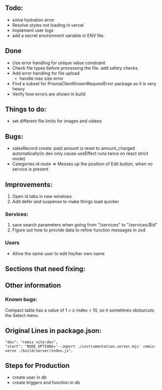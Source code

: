 ## Todo:

- solve hydration error
- Resolve styles not loading in vercel
- Implement user logs
- add a secret environment variable in ENV file.

## Done

- Use error handling for unique value constraint
- Check file types before processing the file. add safety checks
- Add error handling for file upload
  - handle max size error
- Find a subset for PrismaClientKnownRequestError package as it is very heavy
- Verify how errors are shown in build

## Things to do:

- set different file limits for images and videos

## Bugs:

- salesRecord create: paid amount is reset to amount_charged automatically(in dev only cause useEffect runs twice on react strict mode)
- Categories id route => Messes up the position of Edit button, when no service is present

## Improvements:

1. Open id tabs in new windows
2. Add defer and suspense to make things load quicker

### Services:

1. save search parameters when going from "/services" to "/services/$id"
2. Figure out how to provide data to refine function messages in zod

### Users

- Allow the same user to edit his/her own name

## Sections that need fixing:

## Other information

### Known bugs:

Compact table has a value of 1 < z-index > 10, so it sometimes obsturcuts the Select menu

## Original Lines in package.json:

    "dev": "remix vite:dev",
    "start": "NODE_OPTIONS='--import ./instrumentation.server.mjs' remix-serve ./build/server/index.js",

## Steps for Production

- create user in db
- create triggers and function in db
